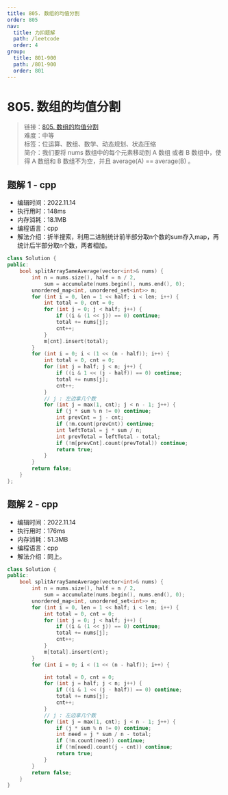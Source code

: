 ```yaml
---
title: 805. 数组的均值分割
order: 805
nav:
  title: 力扣题解
  path: /leetcode
  order: 4
group:
  title: 801-900
  path: /801-900
  order: 801
---
```


# 805. 数组的均值分割
    
> 链接：[805. 数组的均值分割](https://leetcode.cn/problems/split-array-with-same-average/)  
> 难度：中等  
> 标签：位运算、数组、数学、动态规划、状态压缩  
> 简介：我们要将 nums 数组中的每个元素移动到 A 数组 或者 B 数组中，使得 A 数组和 B 数组不为空，并且 average(A) == average(B) 。
      
## 题解 1 - cpp
- 编辑时间：2022.11.14
- 执行用时：148ms
- 内存消耗：18.1MB
- 编程语言：cpp
- 解法介绍：折半搜索，利用二进制统计前半部分取n个数的sum存入map，再统计后半部分取n个数，两者相加。
```cpp
class Solution {
public:
    bool splitArraySameAverage(vector<int>& nums) {
        int n = nums.size(), half = n / 2,
            sum = accumulate(nums.begin(), nums.end(), 0);
        unordered_map<int, unordered_set<int>> m;
        for (int i = 0, len = 1 << half; i < len; i++) {
            int total = 0, cnt = 0;
            for (int j = 0; j < half; j++) {
                if ((i & (1 << j)) == 0) continue;
                total += nums[j];
                cnt++;
            }
            m[cnt].insert(total);
        }
        for (int i = 0; i < (1 << (n - half)); i++) {
            int total = 0, cnt = 0;
            for (int j = half; j < n; j++) {
                if ((i & 1 << (j - half)) == 0) continue;
                total += nums[j];
                cnt++;
            }
            // j : 左边拿几个数
            for (int j = max(1, cnt); j < n - 1; j++) {
                if (j * sum % n != 0) continue;
                int prevCnt = j - cnt;
                if (!m.count(prevCnt)) continue;   
                int leftTotal = j * sum / n;
                int prevTotal = leftTotal - total;
                if (!m[prevCnt].count(prevTotal)) continue;
                return true;
            }
        }
        return false;
    }
};
```

## 题解 2 - cpp
- 编辑时间：2022.11.14
- 执行用时：176ms
- 内存消耗：51.3MB
- 编程语言：cpp
- 解法介绍：同上。
```cpp
class Solution {
public:
    bool splitArraySameAverage(vector<int>& nums) {
        int n = nums.size(), half = n / 2,
            sum = accumulate(nums.begin(), nums.end(), 0);
        unordered_map<int, unordered_set<int>> m;
        for (int i = 0, len = 1 << half; i < len; i++) {
            int total = 0, cnt = 0;
            for (int j = 0; j < half; j++) {
                if ((i & (1 << j)) == 0) continue;
                total += nums[j];
                cnt++;
            }
            m[total].insert(cnt);
        }
        for (int i = 0; i < (1 << (n - half)); i++) {

            int total = 0, cnt = 0;
            for (int j = half; j < n; j++) {
                if ((i & 1 << (j - half)) == 0) continue;
                total += nums[j];
                cnt++;
            }
            // j : 左边拿几个数
            for (int j = max(1, cnt); j < n - 1; j++) {
                if (j * sum % n != 0) continue;
                int need = j * sum / n - total;
                if (!m.count(need)) continue;
                if (!m[need].count(j - cnt)) continue;
                return true;
            }
        }
        return false;
    }
}
```

      